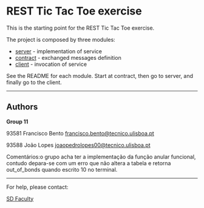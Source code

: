 # REST Tic Tac Toe exercise

This is the starting point for the REST Tic Tac Toe exercise.

The project is composed by three modules:
- [server](server/) - implementation of service
- [contract](contract/) - exchanged messages definition
- [client](client/) - invocation of service

See the README for each module. Start at contract, then go to server, and finally go to the client.


----

## Authors

**Group 11**



93581 Francisco Bento francisco.bento@tecnico.ulisboa.pt

93588 João Lopes joaopedrolopes00@tecnico.ulisboa.pt

Comentários:o grupo acha ter a implementação da função anular funcional, contudo depara-se com um erro que não altera a tabela e retorna out_of_bonds quando escrito 10 no terminal.


----

For help, please contact:

[SD Faculty](mailto:leic-sod@disciplinas.tecnico.ulisboa.pt)
